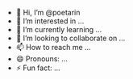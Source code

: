 - 👋 Hi, I’m @poetarin
- 👀 I’m interested in ...
- 🌱 I’m currently learning ...
- 💞️ I’m looking to collaborate on ...
- 📫 How to reach me ...
- 😄 Pronouns: ...
- ⚡ Fun fact: ...

<!---
poetarin/poetarin is a ✨ special ✨ repository because its `README.md` (this file) appears on your GitHub profile.
You can click the Preview link to take a look at your changes.
--->
